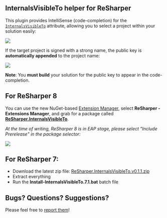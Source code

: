 ## InternalsVisibleTo helper for ReSharper ##

This plugin provides IntelliSense (code-completion) for the [`InternalsVisibleTo`](http://msdn.microsoft.com/en-us/library/system.runtime.compilerservices.internalsvisibletoattribute.aspx) attribute, allowing you to select a project within your solution easily:

![](http://i.imgur.com/xoy9Tu7.png)

If the target project is signed with a strong name, the public key is **automatically appended** to the project name:

![](http://i.imgur.com/cjDEZEZ.png)

**Note**: You **must build** your solution for the public key to appear in the code-completion.

For ReSharper 8
-
You can use the new NuGet-based [Extension Manager](http://blogs.jetbrains.com/dotnet/2013/05/resharper-8-eap-nuget-based-extension-manager/), select **ReSharper - Extensions Manager**, and grab for a package called [**ReSharper.InternalsVisibleTo**](https://resharper-plugins.jetbrains.com/packages/ReSharper.InternalsVisibleTo/).

*At the time of writing, ReSharper 8 is in EAP stage, please select "Include Prerelease" in the package selector:*

![](http://i.imgur.com/IGrO9XE.png)

For ReSharper 7:
- 
- Download the latest zip file: [ReSharper.InternalsVisibleTo.v0.1.1.zip](https://github.com/hmemcpy/ReSharper.InternalsVisibleTo/raw/releases/ReSharper.InternalsVisibleTo.v0.1.1.zip)
- Extract everything
- Run the **Install-InternalsVisibleTo.7.1.bat** batch file

## Bugs? Questions? Suggestions?

Please feel free to [report them](../../issues)!
